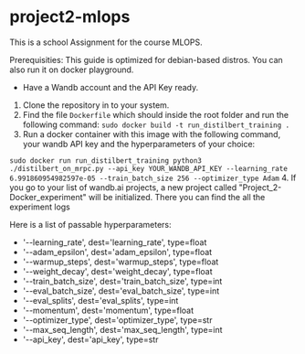 # project2-mlops
This is a school Assignment for the course MLOPS.

Prerequisities:
This guide is optimized for debian-based distros.
You can also run it on docker playground.

- Have a Wandb account and the API Key ready.


1. Clone the repository in to your system.
2. Find the file ```Dockerfile``` which should inside the root folder and run the following command:
```sudo docker build -t run_distilbert_training .```
3. Run a docker container with this image with the following command, your wandb API key and the hyperparameters of your choice:

```sudo docker run run_distilbert_training python3 ./distilbert_on_mrpc.py --api_key YOUR_WANDB_API_KEY --learning_rate 6.991860954982597e-05 --train_batch_size 256 --optimizer_type Adam```
4. If you go to your list of wandb.ai projects, a new project called "Project_2-Docker_experiment" will be initialized. There you can find the all the experiment logs

Here is a list of passable hyperparameters:

- '--learning_rate', dest='learning_rate', type=float
- '--adam_epsilon', dest='adam_epsilon', type=float
- '--warmup_steps', dest='warmup_steps', type=float
- '--weight_decay', dest='weight_decay', type=float
- '--train_batch_size', dest='train_batch_size', type=int
- '--eval_batch_size', dest='eval_batch_size', type=int
- '--eval_splits', dest='eval_splits', type=int
- '--momentum', dest='momentum', type=float
- '--optimizer_type', dest='optimizer_type', type=str
- '--max_seq_length', dest='max_seq_length', type=int
- '--api_key', dest='api_key', type=str


